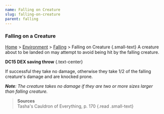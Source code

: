 ```yaml
---
name: Falling on Creature
slug: falling-on-creature
parent: falling
---
```

### Falling on a Creature
[Home](dm-operations-center) > [Environment](environment) > [Falling](falling) > Falling on Creature {.small-text}
A creature about to be landed on may attempt to avoid being hit by the falling creature.

**DC15 DEX saving throw** {.text-center}

If successful they take no damage, otherwise they take 1/2 of the falling creature's damage and are knocked prone.

***Note**: The creature takes no damage if they are two or more sizes larger than falling creature.*

> **Sources** <br/>
> Tasha's Cauldron of Everything, p. 170
{.read .small-text}
